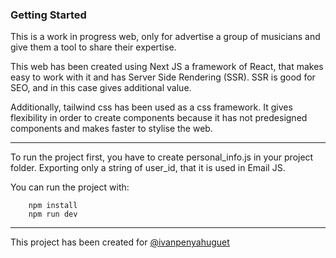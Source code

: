 
### Getting Started

This is a work in progress web, only for advertise a group of musicians and give them a tool to share their expertise.

This web has been created using Next JS a framework of React, that makes easy to work with it and has Server Side Rendering (SSR).
SSR is good for SEO, and in this case gives additional value. 

Additionally, tailwind css has been used as a css framework. It gives flexibility in order to create components because it has not predesigned components and makes faster to stylise the web.

---

To run the project first, you have to create personal_info.js in your project folder.
Exporting only a string of user_id, that it is used in Email JS.

You can run the project with:

```
    npm install
    npm run dev

```

---

This project has been created for [@ivanpenyahuguet](https://github.com/IvanPenyaHuguet)
